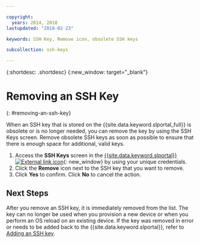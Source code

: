 ```yaml
---

copyright:
  years: 2014, 2018
lastupdated: "2018-02-23"

keywords: SSH Key, Remove icon, obsolete SSH keys

subcollection: ssh-keys

---
```


{:shortdesc: .shortdesc}
{:new_window: target="_blank"}

# Removing an SSH Key
{: #removing-an-ssh-key}

When an SSH key that is stored on the {{site.data.keyword.slportal_full}} is obsolete or is no longer needed, you can remove the key by using the SSH Keys screen. Remove obsolete SSH keys as soon as possible to ensure that there is enough space for additional, valid keys.

1. Access the **SSH Keys** screen in the [{{site.data.keyword.slportal}} ![External link icon](../../icons/launch-glyph.svg "External link icon")](https://control.softlayer.com/){: new_window} by using your unique credentials.
2. Click the **Remove** icon next to the SSH key that you want to remove.
3. Click **Yes** to confirm. Click **No** to cancel the action.

## Next Steps

After you remove an SSH key, it is immediately removed from the list. The key can no longer be used when you provision a new device or when you perform an OS reload on an existing device. If the key was removed in error or needs to be added back to the {{site.data.keyword.slportal}}, refer to [Adding an SSH key](/docs/infrastructure/ssh-keys?topic=ssh-keys-adding-an-ssh-key).
